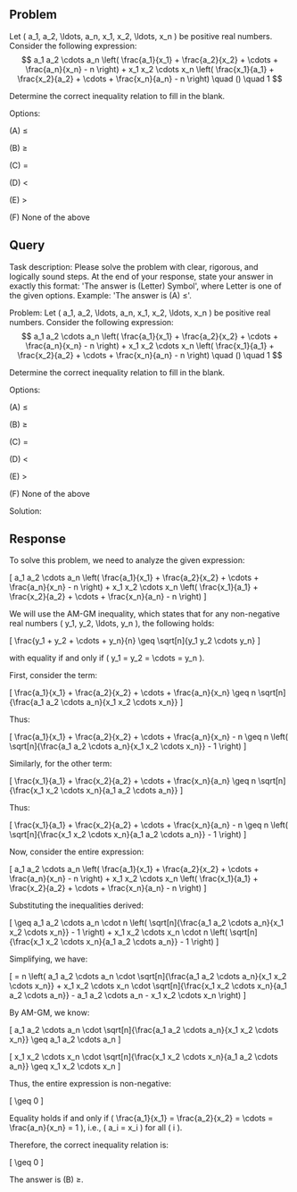 ## Problem

Let \( a_1, a_2, \ldots, a_n, x_1, x_2, \ldots, x_n \) be positive real numbers. Consider the following expression:
$$
a_1 a_2 \cdots a_n \left( \frac{a_1}{x_1} + \frac{a_2}{x_2} + \cdots + \frac{a_n}{x_n} - n \right) + x_1 x_2 \cdots x_n \left( \frac{x_1}{a_1} + \frac{x_2}{a_2} + \cdots + \frac{x_n}{a_n} - n \right) \quad () \quad 1
$$

Determine the correct inequality relation to fill in the blank.

Options:

(A) $\leq$ 

(B) $\geq$

(C) $=$ 

(D) $<$

(E) $>$

(F) None of the above

## Query

Task description: Please solve the problem with clear, rigorous, and logically sound steps. At the end of your response, state your answer in exactly this format: 'The answer is (Letter) Symbol', where Letter is one of the given options. Example: 'The answer is (A) $\leq$'.

Problem: Let \( a_1, a_2, \ldots, a_n, x_1, x_2, \ldots, x_n \) be positive real numbers. Consider the following expression:
$$
a_1 a_2 \cdots a_n \left( \frac{a_1}{x_1} + \frac{a_2}{x_2} + \cdots + \frac{a_n}{x_n} - n \right) + x_1 x_2 \cdots x_n \left( \frac{x_1}{a_1} + \frac{x_2}{a_2} + \cdots + \frac{x_n}{a_n} - n \right) \quad () \quad 1
$$

Determine the correct inequality relation to fill in the blank.

Options:

(A) $\leq$ 

(B) $\geq$

(C) $=$ 

(D) $<$

(E) $>$

(F) None of the above

Solution:

## Response

To solve this problem, we need to analyze the given expression:

\[
a_1 a_2 \cdots a_n \left( \frac{a_1}{x_1} + \frac{a_2}{x_2} + \cdots + \frac{a_n}{x_n} - n \right) + x_1 x_2 \cdots x_n \left( \frac{x_1}{a_1} + \frac{x_2}{a_2} + \cdots + \frac{x_n}{a_n} - n \right)
\]

We will use the AM-GM inequality, which states that for any non-negative real numbers \( y_1, y_2, \ldots, y_n \), the following holds:

\[
\frac{y_1 + y_2 + \cdots + y_n}{n} \geq \sqrt[n]{y_1 y_2 \cdots y_n}
\]

with equality if and only if \( y_1 = y_2 = \cdots = y_n \).

First, consider the term:

\[
\frac{a_1}{x_1} + \frac{a_2}{x_2} + \cdots + \frac{a_n}{x_n} \geq n \sqrt[n]{\frac{a_1 a_2 \cdots a_n}{x_1 x_2 \cdots x_n}}
\]

Thus:

\[
\frac{a_1}{x_1} + \frac{a_2}{x_2} + \cdots + \frac{a_n}{x_n} - n \geq n \left( \sqrt[n]{\frac{a_1 a_2 \cdots a_n}{x_1 x_2 \cdots x_n}} - 1 \right)
\]

Similarly, for the other term:

\[
\frac{x_1}{a_1} + \frac{x_2}{a_2} + \cdots + \frac{x_n}{a_n} \geq n \sqrt[n]{\frac{x_1 x_2 \cdots x_n}{a_1 a_2 \cdots a_n}}
\]

Thus:

\[
\frac{x_1}{a_1} + \frac{x_2}{a_2} + \cdots + \frac{x_n}{a_n} - n \geq n \left( \sqrt[n]{\frac{x_1 x_2 \cdots x_n}{a_1 a_2 \cdots a_n}} - 1 \right)
\]

Now, consider the entire expression:

\[
a_1 a_2 \cdots a_n \left( \frac{a_1}{x_1} + \frac{a_2}{x_2} + \cdots + \frac{a_n}{x_n} - n \right) + x_1 x_2 \cdots x_n \left( \frac{x_1}{a_1} + \frac{x_2}{a_2} + \cdots + \frac{x_n}{a_n} - n \right)
\]

Substituting the inequalities derived:

\[
\geq a_1 a_2 \cdots a_n \cdot n \left( \sqrt[n]{\frac{a_1 a_2 \cdots a_n}{x_1 x_2 \cdots x_n}} - 1 \right) + x_1 x_2 \cdots x_n \cdot n \left( \sqrt[n]{\frac{x_1 x_2 \cdots x_n}{a_1 a_2 \cdots a_n}} - 1 \right)
\]

Simplifying, we have:

\[
= n \left( a_1 a_2 \cdots a_n \cdot \sqrt[n]{\frac{a_1 a_2 \cdots a_n}{x_1 x_2 \cdots x_n}} + x_1 x_2 \cdots x_n \cdot \sqrt[n]{\frac{x_1 x_2 \cdots x_n}{a_1 a_2 \cdots a_n}} - a_1 a_2 \cdots a_n - x_1 x_2 \cdots x_n \right)
\]

By AM-GM, we know:

\[
a_1 a_2 \cdots a_n \cdot \sqrt[n]{\frac{a_1 a_2 \cdots a_n}{x_1 x_2 \cdots x_n}} \geq a_1 a_2 \cdots a_n
\]

\[
x_1 x_2 \cdots x_n \cdot \sqrt[n]{\frac{x_1 x_2 \cdots x_n}{a_1 a_2 \cdots a_n}} \geq x_1 x_2 \cdots x_n
\]

Thus, the entire expression is non-negative:

\[
\geq 0
\]

Equality holds if and only if \( \frac{a_1}{x_1} = \frac{a_2}{x_2} = \cdots = \frac{a_n}{x_n} = 1 \), i.e., \( a_i = x_i \) for all \( i \).

Therefore, the correct inequality relation is:

\[
\geq 0
\]

The answer is (B) $\geq$.